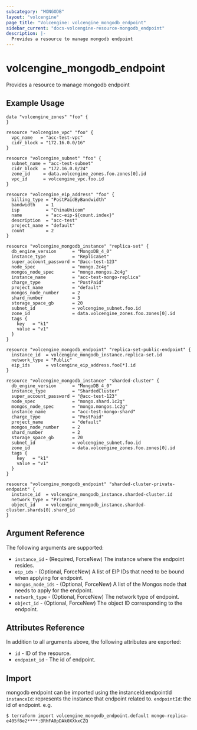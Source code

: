 ```yaml
---
subcategory: "MONGODB"
layout: "volcengine"
page_title: "Volcengine: volcengine_mongodb_endpoint"
sidebar_current: "docs-volcengine-resource-mongodb_endpoint"
description: |-
  Provides a resource to manage mongodb endpoint
---
```

# volcengine_mongodb_endpoint
Provides a resource to manage mongodb endpoint
## Example Usage
```hcl
data "volcengine_zones" "foo" {
}

resource "volcengine_vpc" "foo" {
  vpc_name   = "acc-test-vpc"
  cidr_block = "172.16.0.0/16"
}

resource "volcengine_subnet" "foo" {
  subnet_name = "acc-test-subnet"
  cidr_block  = "172.16.0.0/24"
  zone_id     = data.volcengine_zones.foo.zones[0].id
  vpc_id      = volcengine_vpc.foo.id
}

resource "volcengine_eip_address" "foo" {
  billing_type = "PostPaidByBandwidth"
  bandwidth    = 1
  isp          = "ChinaUnicom"
  name         = "acc-eip-${count.index}"
  description  = "acc-test"
  project_name = "default"
  count        = 2
}

resource "volcengine_mongodb_instance" "replica-set" {
  db_engine_version      = "MongoDB_4_0"
  instance_type          = "ReplicaSet"
  super_account_password = "@acc-test-123"
  node_spec              = "mongo.2c4g"
  mongos_node_spec       = "mongo.mongos.2c4g"
  instance_name          = "acc-test-mongo-replica"
  charge_type            = "PostPaid"
  project_name           = "default"
  mongos_node_number     = 2
  shard_number           = 3
  storage_space_gb       = 20
  subnet_id              = volcengine_subnet.foo.id
  zone_id                = data.volcengine_zones.foo.zones[0].id
  tags {
    key   = "k1"
    value = "v1"
  }
}

resource "volcengine_mongodb_endpoint" "replica-set-public-endpoint" {
  instance_id  = volcengine_mongodb_instance.replica-set.id
  network_type = "Public"
  eip_ids      = volcengine_eip_address.foo[*].id
}

resource "volcengine_mongodb_instance" "sharded-cluster" {
  db_engine_version      = "MongoDB_4_0"
  instance_type          = "ShardedCluster"
  super_account_password = "@acc-test-123"
  node_spec              = "mongo.shard.1c2g"
  mongos_node_spec       = "mongo.mongos.1c2g"
  instance_name          = "acc-test-mongo-shard"
  charge_type            = "PostPaid"
  project_name           = "default"
  mongos_node_number     = 2
  shard_number           = 2
  storage_space_gb       = 20
  subnet_id              = volcengine_subnet.foo.id
  zone_id                = data.volcengine_zones.foo.zones[0].id
  tags {
    key   = "k1"
    value = "v1"
  }
}

resource "volcengine_mongodb_endpoint" "sharded-cluster-private-endpoint" {
  instance_id  = volcengine_mongodb_instance.sharded-cluster.id
  network_type = "Private"
  object_id    = volcengine_mongodb_instance.sharded-cluster.shards[0].shard_id
}
```
## Argument Reference
The following arguments are supported:
* `instance_id` - (Required, ForceNew) The instance where the endpoint resides.
* `eip_ids` - (Optional, ForceNew) A list of EIP IDs that need to be bound when applying for endpoint.
* `mongos_node_ids` - (Optional, ForceNew) A list of the Mongos node that needs to apply for the endpoint.
* `network_type` - (Optional, ForceNew) The network type of endpoint.
* `object_id` - (Optional, ForceNew) The object ID corresponding to the endpoint.

## Attributes Reference
In addition to all arguments above, the following attributes are exported:
* `id` - ID of the resource.
* `endpoint_id` - The id of endpoint.


## Import
mongodb endpoint can be imported using the instanceId:endpointId
`instanceId`: represents the instance that endpoint related to.
`endpointId`: the id of endpoint.
e.g.
```
$ terraform import volcengine_mongodb_endpoint.default mongo-replica-e405f8e2****:BRhFA0pDAk0XXkxCZQ
```

